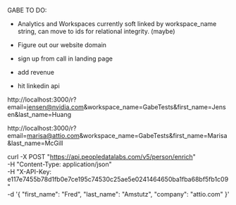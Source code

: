 GABE TO DO:
- Analytics and Workspaces currently soft linked by workspace_name string, can move to ids for relational integrity. (maybe)
- Figure out our website domain
- sign up from call in landing page
- add revenue

- hit linkedin api

http://localhost:3000/r?email=jensen@nvidia.com&workspace_name=GabeTests&first_name=Jensen&last_name=Huang

http://localhost:3000/r?email=marisa@attio.com&workspace_name=GabeTests&first_name=Marisa&last_name=McGill

curl -X POST "https://api.peopledatalabs.com/v5/person/enrich" \
  -H "Content-Type: application/json" \
  -H "X-API-Key: e117e7455b78d1fb0e7ce195c74530c25ae5e0241464650ba1fba68bf5fb1c09" \
  -d '{
    "first_name": "Fred",
    "last_name": "Amstutz",
    "company": "attio.com"
  }'